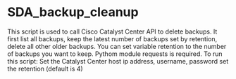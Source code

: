 # SDA_backup_cleanup
This script is used to call Cisco Catalyst Center API to delete backups.
It first list all backups, keep the latest number of backups set by retention, delete all other older backups.
You can set variable retention to the number of backups you want to keep.
Pythom module requests is required.
To run this script:
Set the Catalyst Center host ip address, username, password
set the retention (default is 4)
